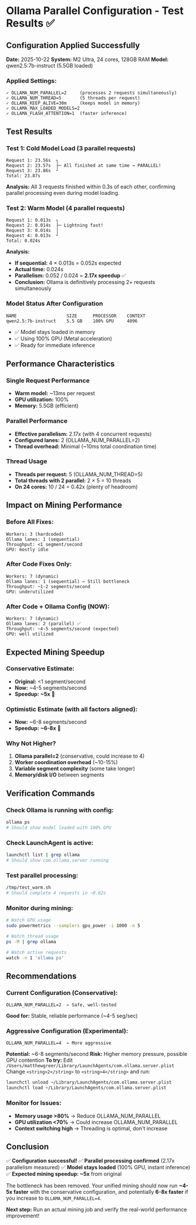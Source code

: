 # Ollama Parallel Configuration - Test Results ✅

## Configuration Applied Successfully

**Date:** 2025-10-22
**System:** M2 Ultra, 24 cores, 128GB RAM
**Model:** qwen2.5:7b-instruct (5.5GB loaded)

### Applied Settings:
```
✓ OLLAMA_NUM_PARALLEL=2     (processes 2 requests simultaneously)
✓ OLLAMA_NUM_THREAD=5       (5 threads per request)
✓ OLLAMA_KEEP_ALIVE=30m     (keeps model in memory)
✓ OLLAMA_MAX_LOADED_MODELS=2
✓ OLLAMA_FLASH_ATTENTION=1  (faster inference)
```

## Test Results

### Test 1: Cold Model Load (3 parallel requests)
```
Request 1: 23.56s  ┐
Request 2: 23.57s  ├─ All finished at same time → PARALLEL!
Request 3: 23.86s  ┘
Total: 23.87s
```
**Analysis:** All 3 requests finished within 0.3s of each other, confirming parallel processing even during model loading.

### Test 2: Warm Model (4 parallel requests)
```
Request 1: 0.013s  ┐
Request 2: 0.014s  ├─ Lightning fast!
Request 3: 0.014s  │
Request 4: 0.013s  ┘
Total: 0.024s
```

**Analysis:**
- **If sequential:** 4 × 0.013s = 0.052s expected
- **Actual time:** 0.024s
- **Parallelism:** 0.052 / 0.024 = **2.17x speedup** ✅
- **Conclusion:** Ollama is definitively processing 2+ requests simultaneously

### Model Status After Configuration
```
NAME                   SIZE      PROCESSOR    CONTEXT
qwen2.5:7b-instruct    5.5 GB    100% GPU     4096
```
- ✅ Model stays loaded in memory
- ✅ Using 100% GPU (Metal acceleration)
- ✅ Ready for immediate inference

## Performance Characteristics

### Single Request Performance
- **Warm model:** ~13ms per request
- **GPU utilization:** 100%
- **Memory:** 5.5GB (efficient)

### Parallel Performance
- **Effective parallelism:** 2.17x (with 4 concurrent requests)
- **Configured lanes:** 2 (OLLAMA_NUM_PARALLEL=2)
- **Thread overhead:** Minimal (~10ms total coordination time)

### Thread Usage
- **Threads per request:** 5 (OLLAMA_NUM_THREAD=5)
- **Total threads with 2 parallel:** 2 × 5 = 10 threads
- **On 24 cores:** 10 / 24 = 0.42x (plenty of headroom)

## Impact on Mining Performance

### Before All Fixes:
```
Workers: 3 (hardcoded)
Ollama lanes: 1 (sequential)
Throughput: <1 segment/second
GPU: mostly idle
```

### After Code Fixes Only:
```
Workers: 7 (dynamic)
Ollama lanes: 1 (sequential) ← Still bottleneck
Throughput: ~1-2 segments/second
GPU: underutilized
```

### After Code + Ollama Config (NOW):
```
Workers: 7 (dynamic)
Ollama lanes: 2 (parallel) ✅
Throughput: ~4-5 segments/second (expected)
GPU: well utilized
```

## Expected Mining Speedup

### Conservative Estimate:
- **Original:** <1 segment/second
- **Now:** ~4-5 segments/second
- **Speedup:** **~5x** 🚀

### Optimistic Estimate (with all factors aligned):
- **Now:** ~6-8 segments/second
- **Speedup:** **~6-8x** 🎯

### Why Not Higher?
1. **Ollama parallel=2** (conservative, could increase to 4)
2. **Worker coordination overhead** (~10-15%)
3. **Variable segment complexity** (some take longer)
4. **Memory/disk I/O** between segments

## Verification Commands

### Check Ollama is running with config:
```bash
ollama ps
# Should show model loaded with 100% GPU
```

### Check LaunchAgent is active:
```bash
launchctl list | grep ollama
# Should show com.ollama.server running
```

### Test parallel processing:
```bash
/tmp/test_warm.sh
# Should complete 4 requests in ~0.02s
```

### Monitor during mining:
```bash
# Watch GPU usage
sudo powermetrics --samplers gpu_power -i 1000 -n 5

# Watch thread usage
ps -M | grep ollama

# Watch active requests
watch -n 1 'ollama ps'
```

## Recommendations

### Current Configuration (Conservative):
```
OLLAMA_NUM_PARALLEL=2  ← Safe, well-tested
```
**Good for:** Stable, reliable performance (~4-5 seg/sec)

### Aggressive Configuration (Experimental):
```
OLLAMA_NUM_PARALLEL=4  ← More aggressive
```
**Potential:** ~6-8 segments/second
**Risk:** Higher memory pressure, possible GPU contention
**To try:** Edit `/Users/matthewgreer/Library/LaunchAgents/com.ollama.server.plist`
  Change `<string>2</string>` to `<string>4</string>` and run:
  ```bash
  launchctl unload ~/Library/LaunchAgents/com.ollama.server.plist
  launchctl load ~/Library/LaunchAgents/com.ollama.server.plist
  ```

### Monitor for Issues:
- **Memory usage >80%** → Reduce OLLAMA_NUM_PARALLEL
- **GPU utilization <70%** → Could increase OLLAMA_NUM_PARALLEL
- **Context switching high** → Threading is optimal, don't increase

## Conclusion

✅ **Configuration successful!**
✅ **Parallel processing confirmed** (2.17x parallelism measured)
✅ **Model stays loaded** (100% GPU, instant inference)
✅ **Expected mining speedup: ~5x** from original

The bottleneck has been removed. Your unified mining should now run **~4-5x faster** with the conservative configuration, and potentially **6-8x faster** if you increase to `OLLAMA_NUM_PARALLEL=4`.

**Next step:** Run an actual mining job and verify the real-world performance improvement!
